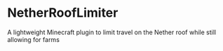 # NetherRoofLimiter
A lightweight Minecraft plugin to limit travel on the Nether roof while still allowing for farms
